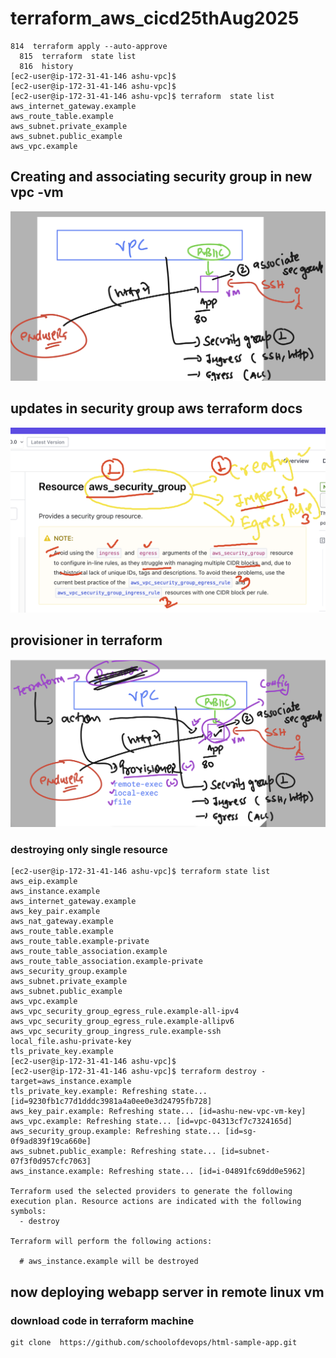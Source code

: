 # terraform_aws_cicd25thAug2025

```
814  terraform apply --auto-approve 
  815  terraform  state list 
  816  history 
[ec2-user@ip-172-31-41-146 ashu-vpc]$ 
[ec2-user@ip-172-31-41-146 ashu-vpc]$ 
[ec2-user@ip-172-31-41-146 ashu-vpc]$ terraform  state list 
aws_internet_gateway.example
aws_route_table.example
aws_subnet.private_example
aws_subnet.public_example
aws_vpc.example

```

## Creating and associating security group in new vpc -vm 

<img src="t1.png">

## updates in security group aws terraform docs 

<img src="t2.png">

## provisioner in terraform 

<img src="t3.png">

### destroying only single resource 

```
[ec2-user@ip-172-31-41-146 ashu-vpc]$ terraform state list 
aws_eip.example
aws_instance.example
aws_internet_gateway.example
aws_key_pair.example
aws_nat_gateway.example
aws_route_table.example
aws_route_table.example-private
aws_route_table_association.example
aws_route_table_association.example-private
aws_security_group.example
aws_subnet.private_example
aws_subnet.public_example
aws_vpc.example
aws_vpc_security_group_egress_rule.example-all-ipv4
aws_vpc_security_group_egress_rule.example-allipv6
aws_vpc_security_group_ingress_rule.example-ssh
local_file.ashu-private-key
tls_private_key.example
[ec2-user@ip-172-31-41-146 ashu-vpc]$ 
[ec2-user@ip-172-31-41-146 ashu-vpc]$ terraform destroy -target=aws_instance.example
tls_private_key.example: Refreshing state... [id=9230fb1c77d1dddc3981a4a0ee0e3d24795fb728]
aws_key_pair.example: Refreshing state... [id=ashu-new-vpc-vm-key]
aws_vpc.example: Refreshing state... [id=vpc-04313cf7c7324165d]
aws_security_group.example: Refreshing state... [id=sg-0f9ad839f19ca660e]
aws_subnet.public_example: Refreshing state... [id=subnet-07f3f0d957cfc7063]
aws_instance.example: Refreshing state... [id=i-04891fc69dd0e5962]

Terraform used the selected providers to generate the following execution plan. Resource actions are indicated with the following symbols:
  - destroy

Terraform will perform the following actions:

  # aws_instance.example will be destroyed

```

## now deploying webapp server in remote linux vm 

### download code in terraform machine 
```
git clone  https://github.com/schoolofdevops/html-sample-app.git

```